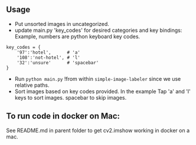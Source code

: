 
## Usage
- Put unsorted images in uncategorized.
- update main.py 'key_codes' for desired categories and key bindings:
Example, numbers are python keyboard key codes.
```
key_codes = {
    '97':'hotel',      # 'a'
    '108':'not-hotel', # 'l'
    '32':'unsure'      # 'spacebar'
}
```
- Run `python main.py` !from within `simple-image-labeler` since we use relative paths.
- Sort images based on key codes provided. In the example Tap 'a' and 'l' keys to sort images. spacebar to skip images.

## To run code in docker on Mac:
See README.md in parent folder to get cv2.imshow working in docker on a mac.
